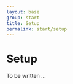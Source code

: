```yaml
---
layout: base
group: start
title: Setup
permalink: start/setup
---
```


# Setup

<p class="hint hint--error">To be written …</p>

<!--
    * CSS & JS via CDN
    * jsFiddle
    * local setup
-->
